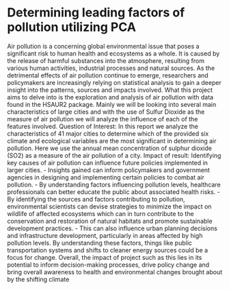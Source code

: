 # Determining leading factors of pollution utilizing PCA

Air pollution is a concerning global environmental issue that poses a significant risk to human health and ecosystems as a whole. It is caused by the
release of harmful substances into the atmosphere, resulting from various human activities, industrial processes and natural sources. As the
detrimental effects of air pollution continue to emerge, researchers and policymakers are increasingly relying on statistical analysis to gain a deeper
insight into the patterns, sources and impacts involved.
What this project aims to delve into is the exploration and analysis of air pollution with data found in the HSAUR2 package. Mainly we will be looking
into several main characteristics of large cities and with the use of Sulfur Dioxide as the measure of air pollution we will analyze the influence of each
of the features involved.
Question of Interest: In this report we analyze the characteristics of 41 major cities to determine which of the provided six climate and ecological
variables are the most significant in determining air pollution. Here we use the annual mean concentration of sulphur dioxide (SO2) as a measure of
the air pollution of a city.
Impact of result: Identifying key causes of air pollution can influence future policies implemented in larger cities. - Insights gained can inform
policymakers and government agencies in designing and implementing certain policies to combat air pollution. - By understanding factors influencing
pollution levels, healthcare professionals can better educate the public about associated health risks. - By identifying the sources and factors
contributing to pollution, environmental scientists can devise strategies to minimize the impact on wildlife of affected ecosystems which can in turn
contribute to the conservation and restoration of natural habitats and promote sustainable development practices. - This can also influence urban
planning decisions and infrastructure development, particularly in areas affected by high pollution levels. By understanding these factors, things like
public transportation systems and shifts to cleaner energy sources could be a focus for change.
Overall, the impact of project such as this lies in its potential to inform decision-making processes, drive policy change and bring overall awareness to
health and environmental changes brought about by the shifting climate
